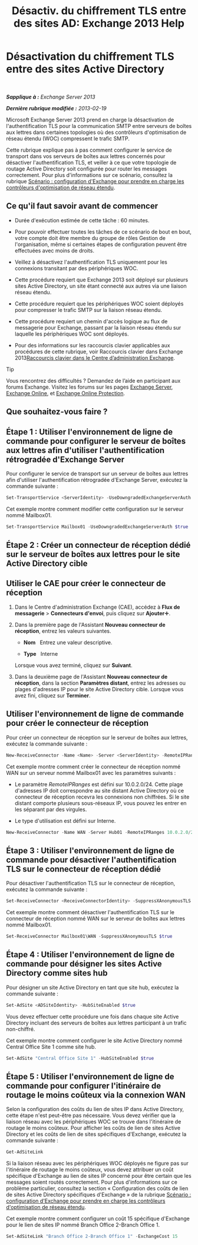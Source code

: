 ﻿---
title: 'Désactiv. du chiffrement TLS entre des sites AD: Exchange 2013 Help'
TOCTitle: Désactivation du chiffrement TLS entre des sites Active Directory
ms:assetid: 1e1a0acf-24e7-4f94-9b33-603a4e0a812c
ms:mtpsurl: https://technet.microsoft.com/fr-fr/library/Dd876856(v=EXCHG.150)
ms:contentKeyID: 52062943
ms.date: 04/24/2018
mtps_version: v=EXCHG.150
ms.translationtype: HT
---

# Désactivation du chiffrement TLS entre des sites Active Directory

 

_**Sapplique à :** Exchange Server 2013_

_**Dernière rubrique modifiée :** 2013-02-19_

Microsoft Exchange Server 2013 prend en charge la désactivation de l'authentification TLS pour la communication SMTP entre serveurs de boîtes aux lettres dans certaines topologies où des contrôleurs d'optimisation de réseau étendu (WOC) compressent le trafic SMTP.

Cette rubrique explique pas à pas comment configurer le service de transport dans vos serveurs de boîtes aux lettres concernés pour désactiver l'authentification TLS, et veiller à ce que votre topologie de routage Active Directory soit configurée pour router les messages correctement. Pour plus d'informations sur ce scénario, consultez la rubrique [Scénario : configuration d'Exchange pour prendre en charge les contrôleurs d'optimisation de réseau étendu](scenario-configure-exchange-to-support-wan-optimization-controllers-exchange-2013-help.md).

## Ce qu'il faut savoir avant de commencer

  - Durée d'exécution estimée de cette tâche : 60 minutes.

  - Pour pouvoir effectuer toutes les tâches de ce scénario de bout en bout, votre compte doit être membre du groupe de rôles Gestion de l'organisation, même si certaines étapes de configuration peuvent être effectuées avec moins de droits.

  - Veillez à désactivez l'authentification TLS uniquement pour les connexions transitant par des périphériques WOC.

  - Cette procédure requiert que Exchange 2013 soit déployé sur plusieurs sites Active Directory, un site étant connecté aux autres via une liaison réseau étendu.

  - Cette procédure requiert que les périphériques WOC soient déployés pour compresser le trafic SMTP sur la liaison réseau étendu.

  - Cette procédure requiert un chemin d'accès logique au flux de messagerie pour Exchange, passant par la liaison réseau étendu sur laquelle les périphériques WOC sont déployés.

  - Pour des informations sur les raccourcis clavier applicables aux procédures de cette rubrique, voir Raccourcis clavier dans Exchange 2013[Raccourcis clavier dans le Centre d’administration Exchange](keyboard-shortcuts-in-the-exchange-admin-center-exchange-online-protection-help.md).

> [!TIP]
> Vous rencontrez des difficultés ? Demandez de l’aide en participant aux forums Exchange. Visitez les forums sur les pages <a href="https://go.microsoft.com/fwlink/p/?linkid=60612">Exchange Server</a>, <a href="https://go.microsoft.com/fwlink/p/?linkid=267542">Exchange Online</a>, et <a href="https://go.microsoft.com/fwlink/p/?linkid=285351">Exchange Online Protection</a>.


## Que souhaitez-vous faire ?

## Étape 1 : Utiliser l'environnement de ligne de commande pour configurer le serveur de boîtes aux lettres afin d'utiliser l'authentification rétrogradée d'Exchange Server

Pour configurer le service de transport sur un serveur de boîtes aux lettres afin d'utiliser l'authentification rétrogradée d'Exchange Server, exécutez la commande suivante :

```powershell
Set-TransportService <ServerIdentity> -UseDowngradedExchangeServerAuth $true
```

Cet exemple montre comment modifier cette configuration sur le serveur nommé Mailbox01.

```powershell
Set-TransportService Mailbox01 -UseDowngradedExchangeServerAuth $true
```

## Étape 2 : Créer un connecteur de réception dédié sur le serveur de boîtes aux lettres pour le site Active Directory cible

## Utiliser le CAE pour créer le connecteur de réception

1.  Dans le Centre d'administration Exchange (CAE), accédez à **Flux de messagerie** \> **Connecteurs d'envoi**, puis cliquez sur **Ajouter**![Icône Ajouter](images/JJ218640.c1e75329-d6d7-4073-a27d-498590bbb558(EXCHG.150).gif "Icône Ajouter").

2.  Dans la première page de l'Assistant **Nouveau connecteur de réception**, entrez les valeurs suivantes.
    
      - **Nom**   Entrez une valeur descriptive.
    
      - **Type**   Interne
    
    Lorsque vous avez terminé, cliquez sur **Suivant**.

3.  Dans la deuxième page de l'Assistant **Nouveau connecteur de réception**, dans la section **Paramètres distant**, entrez les adresses ou plages d'adresses IP pour le site Active Directory cible. Lorsque vous avez fini, cliquez sur **Terminer**.

## Utiliser l'environnement de ligne de commande pour créer le connecteur de réception

Pour créer un connecteur de réception sur le serveur de boîtes aux lettres, exécutez la commande suivante :

```powershell
New-ReceiveConnector -Name <Name> -Server <ServerIdentity> -RemoteIPRanges <IPAddressRange> -Internal
```

Cet exemple montre comment créer le connecteur de réception nommé WAN sur un serveur nommé Mailbox01 avec les paramètres suivants :

  - Le paramètre *RemoteIPRanges* est défini sur 10.0.2.0/24. Cette plage d'adresses IP doit correspondre au site distant Active Directory où ce connecteur de réception recevra les connexions non chiffrées. Si le site distant comporte plusieurs sous-réseaux IP, vous pouvez les entrer en les séparant par des virgules.

  - Le type d'utilisation est défini sur Interne.

<!-- end list -->

```powershell
New-ReceiveConnector -Name WAN -Server Hub01 -RemoteIPRanges 10.0.2.0/24 -Internal
```

## Étape 3 : Utiliser l'environnement de ligne de commande pour désactiver l'authentification TLS sur le connecteur de réception dédié

Pour désactiver l'authentification TLS sur le connecteur de réception, exécutez la commande suivante :

```powershell
Set-ReceiveConnector <ReceiveConnectorIdentity> -SuppressXAnonymousTLS $true
```

Cet exemple montre comment désactiver l'authentification TLS sur le connecteur de réception nommé WAN sur le serveur de boîtes aux lettres nommé Mailbox01.

```powershell
Set-ReceiveConnector Mailbox01\WAN -SuppressXAnonymousTLS $true
```

## Étape 4 : Utiliser l'environnement de ligne de commande pour désigner les sites Active Directory comme sites hub

Pour désigner un site Active Directory en tant que site hub, exécutez la commande suivante :

```powershell
Set-AdSite <ADSiteIdentity> -HubSiteEnabled $true
```

Vous devez effectuer cette procédure une fois dans chaque site Active Directory incluant des serveurs de boîtes aux lettres participant à un trafic non-chiffré.

Cet exemple montre comment configurer le site Active Directory nommé Central Office Site 1 comme site hub.

```powershell
Set-AdSite "Central Office Site 1" -HubSiteEnabled $true
```

## Étape 5 : Utiliser l'environnement de ligne de commande pour configurer l'itinéraire de routage le moins coûteux via la connexion WAN

Selon la configuration des coûts du lien de sites IP dans Active Directory, cette étape n'est peut-être pas nécessaire. Vous devez vérifier que la liaison réseau avec les périphériques WOC se trouve dans l'itinéraire de routage le moins coûteux. Pour afficher les coûts de lien de sites Active Directory et les coûts de lien de sites spécifiques d'Exchange, exécutez la commande suivante :

```powershell
Get-AdSiteLink
```

Si la liaison réseau avec les périphériques WOC déployés ne figure pas sur l'itinéraire de routage le moins coûteux, vous devez attribuer un coût spécifique d'Exchange au lien de sites IP concerné pour être certain que les messages soient routés correctement. Pour plus d'informations sur ce problème particulier, consultez la section « Configuration des coûts de lien de sites Active Directory spécifiques d'Exchange » de la rubrique [Scénario : configuration d'Exchange pour prendre en charge les contrôleurs d'optimisation de réseau étendu](scenario-configure-exchange-to-support-wan-optimization-controllers-exchange-2013-help.md).

Cet exemple montre comment configurer un coût 15 spécifique d'Exchange pour le lien de sites IP nommé Branch Office 2-Branch Office 1.

```powershell
Set-AdSiteLink "Branch Office 2-Branch Office 1" -ExchangeCost 15
```

